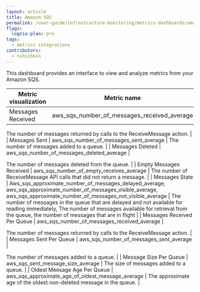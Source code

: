 ```yaml
---
layout: article
title: Amazon SQS
permalink: /user-guide/infrastructure-monitoring/metrics-dashboards/amazon-sqs.html 
flags:
  logzio-plan: pro
tags:
  - metrics integrations
contributors:
  - nshishkin
---
```



This dashboard provides an interface to view and analyze metrics from your Amazon SQS.

| Metric visualization         | Metric name                                                                                                                                                                                      | Description                                                                                                                                                                                              |
| ---------------------------- | ------------------------------------------------------------------------------------------------------------------------------------------------------------------------------------------------ | -------------------------------------------------------------------------------------------------------------------------------------------------------------------------------------------------------- |
| Messages Received            | aws\_sqs\_number\_of\_messages\_received\_average                                                                                                                                                | 

The number of messages returned by calls to the ReceiveMessage action.                                                                                                                             |
| Messages Sent                | aws\_sqs\_number\_of\_messages\_sent\_average                                                                                                                                                    | The number of messages added to a queue.                                                                                                                                                                 |
| Messages Deleted             | aws\_sqs\_number\_of\_messages\_deleted\_average                                                                                                                                                 |

The number of messages deleted from the queue.                                                                                                                                                     |
| Empty Messages Received      | aws\_sqs\_number\_of\_empty\_receives\_average                                                                                                                                                   | The number of ReceiveMessage API calls that did not return a message.                                                                                                                                    |
| Messages State               | Aws\_sqs\_approximate\_number\_of\_messages\_delayed\_average, aws\_sqs\_approximate\_number\_of\_messages\_visible\_average, aws\_sqs\_approximate\_number\_of\_messages\_not\_visible\_average | The number of messages in the queue that are delayed and not available for reading immediately, The number of messages available for retrieval from the queue, the number of messages that are in flight |
| Messages Received Per Queue  | aws\_sqs\_number\_of\_messages\_received\_average                                                                                                                                                | 

The number of messages returned by calls to the ReceiveMessage action.                                                                                                                             |
| Messages Sent Per Queue      | aws\_sqs\_number\_of\_messages\_sent\_average                                                                                                                                                    | 

The number of messages added to a queue.                                                                                                                                                           |
| Message Size Per Queue       | aws\_sqs\_sent\_message\_size\_average                                                                                                                                                           | The size of messages added to a queue.                                                                                                                                                         |
| Oldest Meesage Age Per Queue | aws\_sqs\_approximate\_age\_of\_oldest\_message\_average                                                                                                                                         | The approximate age of the oldest non-deleted message in the queue.                                                                                                          |
